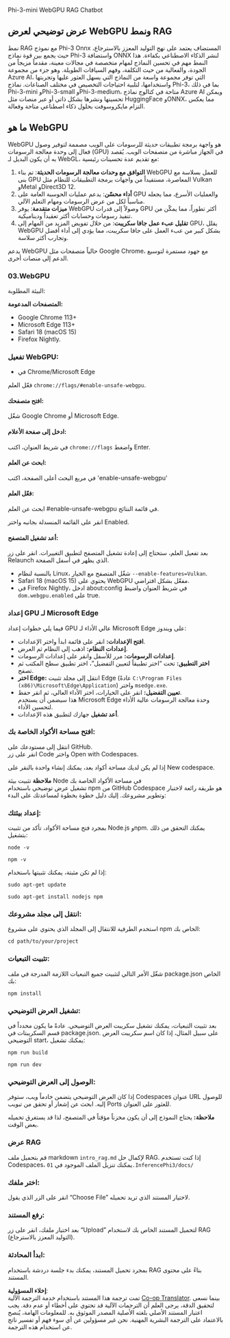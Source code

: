 <!--
CO_OP_TRANSLATOR_METADATA:
{
  "original_hash": "4aac6b8a5dcbbe9a32b47be30340cac2",
  "translation_date": "2025-07-16T17:12:51+00:00",
  "source_file": "code/08.RAG/rag_webgpu_chat/README.md",
  "language_code": "ar"
}
-->
Phi-3-mini WebGPU RAG Chatbot

## عرض توضيحي لعرض WebGPU ونمط RAG  
نمط RAG مع نموذج Phi-3 Onnx المستضاف يعتمد على نهج التوليد المعزز بالاسترجاع، حيث يجمع بين قوة نماذج Phi-3 واستضافة ONNX لنشر الذكاء الاصطناعي بكفاءة. هذا النمط مهم في تحسين النماذج لمهام متخصصة في مجالات معينة، مقدماً مزيجاً من الجودة، والفعالية من حيث التكلفة، وفهم السياقات الطويلة. وهو جزء من مجموعة Azure AI، التي توفر مجموعة واسعة من النماذج التي يسهل العثور عليها وتجربتها واستخدامها، لتلبية احتياجات التخصيص في مختلف الصناعات. نماذج Phi-3، بما في ذلك Phi-3-mini وPhi-3-small وPhi-3-medium، متاحة في كتالوج نماذج Azure AI ويمكن تحسينها ونشرها بشكل ذاتي أو عبر منصات مثل HuggingFace وONNX، مما يعكس التزام مايكروسوفت بحلول ذكاء اصطناعي متاحة وفعالة.

## ما هو WebGPU  
WebGPU هو واجهة برمجة تطبيقات حديثة للرسومات على الويب مصممة لتوفير وصول فعال إلى وحدة معالجة الرسومات (GPU) في الجهاز مباشرة من متصفحات الويب. يُقصد به أن يكون البديل لـ WebGL، مع تقديم عدة تحسينات رئيسية:

1. **التوافق مع وحدات معالجة الرسومات الحديثة**: تم بناء WebGPU للعمل بسلاسة مع بنى GPU المعاصرة، مستفيداً من واجهات برمجة التطبيقات للنظام مثل Vulkan وMetal وDirect3D 12.  
2. **أداء محسّن**: يدعم عمليات الحوسبة العامة على GPU والعمليات الأسرع، مما يجعله مناسباً لكل من عرض الرسومات ومهام التعلم الآلي.  
3. **ميزات متقدمة**: يوفر WebGPU وصولاً إلى قدرات GPU أكثر تطوراً، مما يمكّن من تنفيذ رسومات وحسابات أكثر تعقيداً وديناميكية.  
4. **تقليل عبء عمل جافا سكريبت**: من خلال تفويض المزيد من المهام إلى GPU، يقلل WebGPU بشكل كبير من عبء العمل على جافا سكريبت، مما يؤدي إلى أداء أفضل وتجارب أكثر سلاسة.

يدعم WebGPU حالياً متصفحات مثل Google Chrome، مع جهود مستمرة لتوسيع الدعم إلى منصات أخرى.

### 03.WebGPU  
البيئة المطلوبة:

**المتصفحات المدعومة:**  
- Google Chrome 113+  
- Microsoft Edge 113+  
- Safari 18 (macOS 15)  
- Firefox Nightly.

### تفعيل WebGPU:

- في Chrome/Microsoft Edge  

فعّل العلم `chrome://flags/#enable-unsafe-webgpu`.

#### افتح متصفحك:  
شغّل Google Chrome أو Microsoft Edge.

#### ادخل إلى صفحة الأعلام:  
في شريط العنوان، اكتب `chrome://flags` واضغط Enter.

#### ابحث عن العلم:  
في مربع البحث أعلى الصفحة، اكتب 'enable-unsafe-webgpu'

#### فعّل العلم:  
ابحث عن العلم #enable-unsafe-webgpu في قائمة النتائج.

انقر على القائمة المنسدلة بجانبه واختر Enabled.

#### أعد تشغيل المتصفح:  

بعد تفعيل العلم، ستحتاج إلى إعادة تشغيل المتصفح لتطبيق التغييرات. انقر على زر Relaunch الذي يظهر في أسفل الصفحة.

- بالنسبة لنظام Linux، شغّل المتصفح مع الخيار `--enable-features=Vulkan`.  
- Safari 18 (macOS 15) يحتوي على WebGPU مفعّل بشكل افتراضي.  
- في Firefox Nightly، ادخل about:config في شريط العنوان واضبط `dom.webgpu.enabled` على true.

### إعداد GPU لـ Microsoft Edge  

فيما يلي خطوات إعداد GPU عالي الأداء لـ Microsoft Edge على ويندوز:

- **افتح الإعدادات:** انقر على قائمة ابدأ واختر الإعدادات.  
- **إعدادات النظام:** اذهب إلى النظام ثم العرض.  
- **إعدادات الرسومات:** مرر للأسفل وانقر على إعدادات الرسومات.  
- **اختر التطبيق:** تحت “اختر تطبيقاً لتعيين التفضيل”، اختر تطبيق سطح المكتب ثم تصفح.  
- **اختر Edge:** انتقل إلى مجلد تثبيت Edge (عادةً `C:\Program Files (x86)\Microsoft\Edge\Application`) واختر `msedge.exe`.  
- **تعيين التفضيل:** انقر على الخيارات، اختر الأداء العالي، ثم انقر حفظ.  
هذا سيضمن أن يستخدم Microsoft Edge وحدة معالجة الرسومات عالية الأداء لتحسين الأداء.  
- **أعد تشغيل** جهازك لتطبيق هذه الإعدادات.

### افتح مساحة الأكواد الخاصة بك:  
انتقل إلى مستودعك على GitHub.  
انقر على زر Code واختر Open with Codespaces.

إذا لم يكن لديك مساحة أكواد بعد، يمكنك إنشاء واحدة بالنقر على New codespace.

**ملاحظة** تثبيت بيئة Node في مساحة الأكواد الخاصة بك  
تشغيل عرض توضيحي باستخدام npm من GitHub Codespace هو طريقة رائعة لاختبار وتطوير مشروعك. إليك دليل خطوة بخطوة لمساعدتك على البدء:

### إعداد بيئتك:  
بمجرد فتح مساحة الأكواد، تأكد من تثبيت Node.js وnpm. يمكنك التحقق من ذلك بتشغيل:  
```
node -v
```  
```
npm -v
```

إذا لم تكن مثبتة، يمكنك تثبيتها باستخدام:  
```
sudo apt-get update
```  
```
sudo apt-get install nodejs npm
```

### انتقل إلى مجلد مشروعك:  
استخدم الطرفية للانتقال إلى المجلد الذي يحتوي على مشروع npm الخاص بك:  
```
cd path/to/your/project
```

### تثبيت التبعيات:  
شغّل الأمر التالي لتثبيت جميع التبعيات اللازمة المدرجة في ملف package.json الخاص بك:  

```
npm install
```

### تشغيل العرض التوضيحي:  
بعد تثبيت التبعيات، يمكنك تشغيل سكريبت العرض التوضيحي. عادةً ما يكون محدداً في قسم السكريبتات في package.json. على سبيل المثال، إذا كان اسم سكريبت العرض التوضيحي start، يمكنك تشغيل:  

```
npm run build
```  
```
npm run dev
```

### الوصول إلى العرض التوضيحي:  
إذا كان العرض التوضيحي يتضمن خادماً ويب، ستوفر Codespaces عنوان URL للوصول إليه. ابحث عن إشعار أو تحقق من تبويب Ports للعثور على العنوان.

**ملاحظة:** يحتاج النموذج إلى أن يكون مخزناً مؤقتاً في المتصفح، لذا قد يستغرق تحميله بعض الوقت.

### عرض RAG  
قم بتحميل ملف markdown `intro_rag.md` لإكمال حل RAG. إذا كنت تستخدم Codespaces، يمكنك تنزيل الملف الموجود في `01.InferencePhi3/docs/`

### اختر ملفك:  
انقر على الزر الذي يقول “Choose File” لاختيار المستند الذي تريد تحميله.

### رفع المستند:  
بعد اختيار ملفك، انقر على زر “Upload” لتحميل المستند الخاص بك لاستخدام RAG (التوليد المعزز بالاسترجاع).

### ابدأ المحادثة:  
بمجرد تحميل المستند، يمكنك بدء جلسة دردشة باستخدام RAG بناءً على محتوى المستند.

**إخلاء المسؤولية**:  
تمت ترجمة هذا المستند باستخدام خدمة الترجمة الآلية [Co-op Translator](https://github.com/Azure/co-op-translator). بينما نسعى لتحقيق الدقة، يرجى العلم أن الترجمات الآلية قد تحتوي على أخطاء أو عدم دقة. يجب اعتبار المستند الأصلي بلغته الأصلية المصدر الموثوق به. للمعلومات الهامة، يُنصح بالاعتماد على الترجمة البشرية المهنية. نحن غير مسؤولين عن أي سوء فهم أو تفسير ناتج عن استخدام هذه الترجمة.